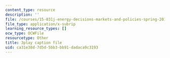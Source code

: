 ```yaml
---
content_type: resource
description: ''
file: /courses/15-031j-energy-decisions-markets-and-policies-spring-2012/ca31e38d7d5d5bb3bb91dadaca9c3193_LoXGM05lqKc.vtt
file_type: application/x-subrip
learning_resource_types: []
ocw_type: OCWFile
resourcetype: Other
title: 3play caption file
uid: ca31e38d-7d5d-5bb3-bb91-dadaca9c3193
---
```

